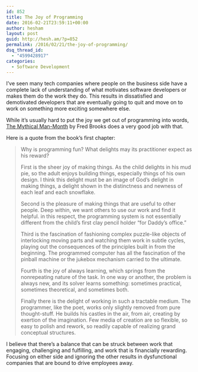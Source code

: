 ```yaml
---
id: 852
title: The Joy of Programming
date: 2016-02-21T23:59:11+00:00
author: hesham
layout: post
guid: http://hesh.am/?p=852
permalink: /2016/02/21/the-joy-of-programming/
dsq_thread_id:
  - "4599428917"
categories:
  - Software Development
---
```

I&#8217;ve seen many tech companies where people on the business side have a complete lack of understanding of what motivates software developers or makes them do the work they do. This results in dissatisfied and demotivated developers that are eventually going to quit and move on to work on something more exciting somewhere else.

While it&#8217;s usually hard to put the joy we get out of programming into words, [The Mythical Man-Month](http://www.amazon.com/Mythical-Man-Month-Software-Engineering-Anniversary/dp/0201835959/ref=sr_1_1?ie=UTF8&qid=1456090968&sr=8-1&keywords=the+mythical+man+month) by Fred Brooks does a very good job with that.

Here is a quote from the book&#8217;s first chapter:

> Why is programming fun? What delights may its practitioner expect as his reward?
> 
> First is the sheer joy of making things. As the child delights in his mud pie, so the adult enjoys building things, especially things of his own design. I think this delight must be an image of God&#8217;s delight in making things, a delight shown in the distinctness and newness of each leaf and each snowflake.
> 
> Second is the pleasure of making things that are useful to other people. Deep within, we want others to use our work and find it helpful. in this respect, the programming system is not essentially different from the child&#8217;s first clay pencil holder &#8220;for Daddy&#8217;s office.&#8221;
> 
> Third is the fascination of fashioning complex puzzle-like objects of interlocking moving parts and watching them work in subtle cycles, playing out the consequences of the principles built in from the beginning. The programmed computer has all the fascination of the pinball machine or the jukebox mechanism carried to the ultimate.
> 
> Fourth is the joy of always learning, which springs from the nonrepeating nature of the task. In one way or another, the problem is always new, and its solver learns something: sometimes practical, sometimes theoretical, and sometimes both.
> 
> Finally there is the delight of working in such a tractable medium. The programmer, like the poet, works only slightly removed from pure thought-stuff. He builds his castles in the air, from air, creating by exertion of the imagination. Few media of creation are so flexible, so easy to polish and rework, so readily capable of realizing grand conceptual structures.

I believe that there&#8217;s a balance that can be struck between work that engaging, challenging and fulfilling, and work that is financially rewarding. Focusing on either side and ignoring the other results in dysfunctional companies that are bound to drive employees away.

